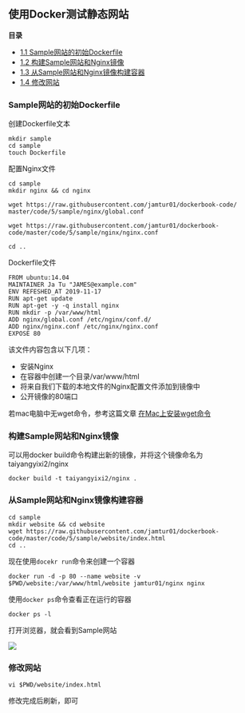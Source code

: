 
## 使用Docker测试静态网站


**目录**

* [1.1 Sample网站的初始Dockerfile](#1.1)
* [1.2 构建Sample网站和Nginx镜像](#1.2)
* [1.3 从Sample网站和Nginx镜像构建容器](#1.3)
* [1.4 修改网站](#1.4)






<h3 id='1.1'>Sample网站的初始Dockerfile</h3>

创建Dockerfile文本
```
mkdir sample
cd sample 
touch Dockerfile
```

配置Nginx文件

```
cd sample 
mkdir nginx && cd nginx

wget https://raw.githubusercontent.com/jamtur01/dockerbook-code/
master/code/5/sample/nginx/global.conf

wget https://raw.githubusercontent.com/jamtur01/dockerbook-code/master/code/5/sample/nginx/nginx.conf

cd .. 
```

Dockerfile文件

```
FROM ubuntu:14.04
MAINTAINER Ja Tu "JAMES@example.com"
ENV REFESHED_AT 2019-11-17
RUN apt-get update
RUN apt-get -y -q install nginx
RUN mkdir -p /var/www/html
ADD nginx/global.conf /etc/nginx/conf.d/
ADD nginx/nginx.conf /etc/nginx/nginx.conf
EXPOSE 80
```

该文件内容包含以下几项：

- 安装Nginx
- 在容器中创建一个目录/var/www/html
- 将来自我们下载的本地文件的Nginx配置文件添加到镜像中
- 公开镜像的80端口


若mac电脑中无wget命令，参考这篇文章
[在Mac上安装wget命令](https://www.jianshu.com/p/06fd53df5f1d)



<h3 id='1.2'>构建Sample网站和Nginx镜像</h3>

可以用docker build命令构建出新的镜像，并将这个镜像命名为taiyangyixi2/nginx

```
docker build -t taiyangyixi2/nginx .
```

<h3 id='1.3'>从Sample网站和Nginx镜像构建容器</h3>


```
cd sample 
mkdir website && cd website 
wget https://raw.githubusercontent.com/jamtur01/dockerbook-code/master/code/5/sample/website/index.html
cd ..
```

现在使用```docekr run```命令来创建一个容器

```
docker run -d -p 80 --name website -v $PWD/website:/var/www/html/website jamtur01/nginx nginx
```

使用```docker ps```命令查看正在运行的容器

```
docker ps -l
```

打开浏览器，就会看到Sample网站

![](https://tva1.sinaimg.cn/large/006y8mN6gy1g90xpczutxj30pu07st9s.jpg)

<h3 id='1.4'>修改网站</h3>

```
vi $PWD/website/index.html
```

修改完成后刷新，即可
